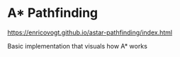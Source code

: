 # A* Pathfinding

https://enricovogt.github.io/astar-pathfinding/index.html

Basic implementation that visuals how A* works
